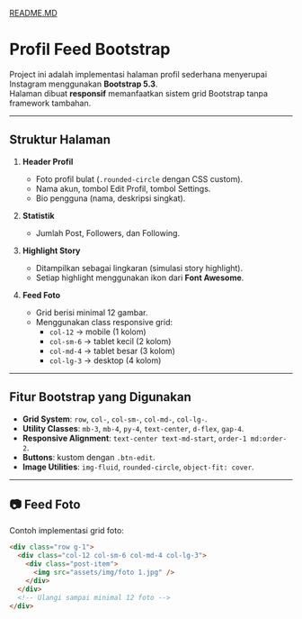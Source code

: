 [README.MD](https://github.com/user-attachments/files/22631600/README.MD)
# Profil Feed Bootstrap

Project ini adalah implementasi halaman profil sederhana menyerupai Instagram menggunakan **Bootstrap 5.3**.  
Halaman dibuat **responsif** memanfaatkan sistem grid Bootstrap tanpa framework tambahan.

---

##  Struktur Halaman
1. **Header Profil**
   - Foto profil bulat (`.rounded-circle` dengan CSS custom).
   - Nama akun, tombol Edit Profil, tombol Settings.
   - Bio pengguna (nama, deskripsi singkat).

2. **Statistik**
   - Jumlah Post, Followers, dan Following.

3. **Highlight Story**
   - Ditampilkan sebagai lingkaran (simulasi story highlight).
   - Setiap highlight menggunakan ikon dari **Font Awesome**.

4. **Feed Foto**
   - Grid berisi minimal 12 gambar.
   - Menggunakan class responsive grid:
     - `col-12` → mobile (1 kolom)
     - `col-sm-6` → tablet kecil (2 kolom)
     - `col-md-4` → tablet besar (3 kolom)
     - `col-lg-3` → desktop (4 kolom)

---

##  Fitur Bootstrap yang Digunakan
- **Grid System**: `row`, `col-`, `col-sm-`, `col-md-`, `col-lg-`.  
- **Utility Classes**: `mb-3`, `mb-4`, `py-4`, `text-center`, `d-flex`, `gap-4`.  
- **Responsive Alignment**: `text-center text-md-start`, `order-1 md:order-2`.  
- **Buttons**: kustom dengan `.btn-edit`.  
- **Image Utilities**: `img-fluid`, `rounded-circle`, `object-fit: cover`.  

---

## 📷 Feed Foto
Contoh implementasi grid foto:
```html
<div class="row g-1">
  <div class="col-12 col-sm-6 col-md-4 col-lg-3">
    <div class="post-item">
      <img src="assets/img/foto 1.jpg" />
    </div>
  </div>
  <!-- Ulangi sampai minimal 12 foto -->
</div>
